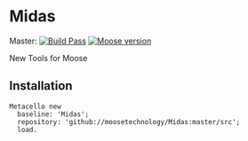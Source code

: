 # Midas

Master: [![Build Pass](https://api.travis-ci.com/moosetechnology/Midas.svg?branch=master)](https://travis-ci.com/github/moosetechnology/Midas)
[![Moose version](https://img.shields.io/badge/Moose-8-%23aac9ff.svg)](https://github.com/moosetechnology/Moose)

New Tools for Moose

## Installation

```smalltalk
Metacello new
  baseline: 'Midas';
  repository: 'github://moosetechnology/Midas:master/src';
  load.
```
